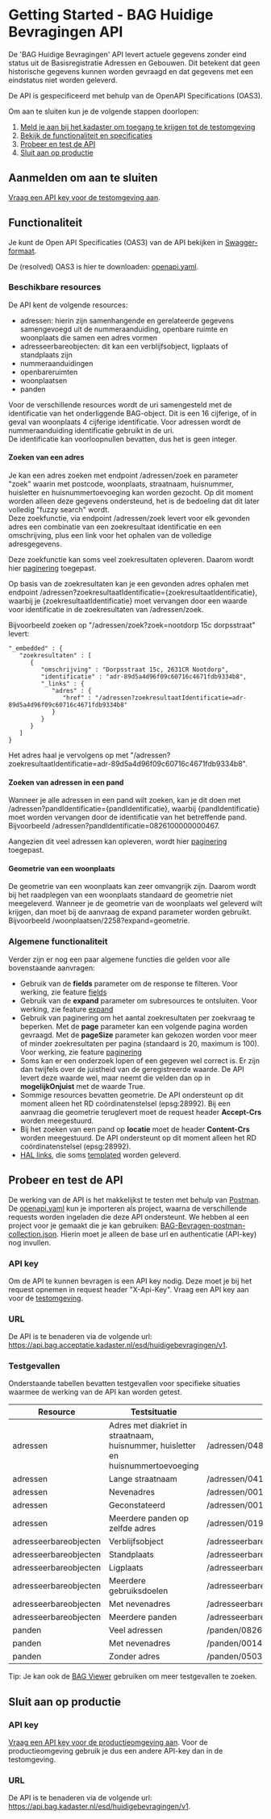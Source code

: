 # Getting Started - BAG Huidige Bevragingen API
De 'BAG Huidige Bevragingen' API levert actuele gegevens zonder eind status uit de Basisregistratie Adressen en Gebouwen. Dit betekent dat geen historische gegevens kunnen worden gevraagd en dat gegevens met een eindstatus niet worden geleverd.

De API is gespecificeerd met behulp van de OpenAPI Specifications (OAS3).

Om aan te sluiten kun je de volgende stappen doorlopen:
1. [Meld je aan bij het kadaster om toegang te krijgen tot de testomgeving](#Aanmelden-om-aan-te-sluiten)
2. [Bekijk de functionaliteit en specificaties](#Functionaliteit)
3. [Probeer en test de API](#Probeer-en-test-de-API)
4. [Sluit aan op productie](#Sluit-aan-op-productie)

## Aanmelden om aan te sluiten
[Vraag een API key voor de testomgeving aan](https://formulieren.kadaster.nl/aanvraag_bag_api_huidige_bevragingen_test).

## Functionaliteit
Je kunt de Open API Specificaties (OAS3) van de API bekijken in [Swagger-formaat](https://petstore.swagger.io/?url=https://raw.githubusercontent.com/VNG-Realisatie/Haal-Centraal-BAG-Bevragen/master/specificatie/openapi.yaml).

De (resolved) OAS3 is hier te downloaden: [openapi.yaml](../specificatie/genereervariant/openapi.yaml).

### Beschikbare resources
De API kent de volgende resources:
- adressen: hierin zijn samenhangende en gerelateerde gegevens samengevoegd uit de nummeraanduiding, openbare ruimte en woonplaats die samen een adres vormen
- adresseerbareobjecten: dit kan een verblijfsobject, ligplaats of standplaats zijn
- nummeraanduidingen
- openbareruimten
- woonplaatsen
- panden

Voor de verschillende resources wordt de uri samengesteld met de identificatie van het onderliggende BAG-object. Dit is een 16 cijferige, of in geval van woonplaats 4 cijferige identificatie. Voor adressen wordt de nummeraanduiding identificatie gebruikt in de uri.  
De identificatie kan voorloopnullen bevatten, dus het is geen integer.

#### Zoeken van een adres
Je kan een adres zoeken met endpoint /adressen/zoek en parameter "zoek" waarin met postcode, woonplaats, straatnaam, huisnummer, huisletter en huisnummertoevoeging kan worden gezocht. Op dit moment worden alleen deze gegevens ondersteund, het is de bedoeling dat dit later volledig "fuzzy search" wordt.  
Deze zoekfunctie, via endpoint /adressen/zoek levert voor elk gevonden adres een combinatie van een zoekresultaat identificatie en een omschrijving, plus een link voor het ophalen van de volledige adresgegevens.

Deze zoekfunctie kan soms veel zoekresultaten opleveren. Daarom wordt hier [paginering](https://github.com/VNG-Realisatie/Haal-Centraal-common/blob/v1.1.0/features/paginering.feature) toegepast.

Op basis van de zoekresultaten kan je een gevonden adres ophalen met endpoint /adressen?zoekresultaatIdentificatie={zoekresultaatIdentificatie}, waarbij je {zoekresultaatIdentificatie} moet vervangen door een waarde voor identificatie in de zoekresultaten van /adressen/zoek.

Bijvoorbeeld zoeken op "/adressen/zoek?zoek=nootdorp 15c dorpsstraat" levert:
```
"_embedded" : {
   "zoekresultaten" : [
      {
         "omschrijving" : "Dorpsstraat 15c, 2631CR Nootdorp",
         "identificatie" : "adr-89d5a4d96f09c60716c4671fdb9334b8",
         "_links" : {
            "adres" : {
               "href" : "/adressen?zoekresultaatIdentificatie=adr-89d5a4d96f09c60716c4671fdb9334b8"
            }
         }
      }
   ]
}
```
Het adres haal je vervolgens op met "/adressen?zoekresultaatIdentificatie=adr-89d5a4d96f09c60716c4671fdb9334b8".

#### Zoeken van adressen in een pand
Wanneer je alle adressen in een pand wilt zoeken, kan je dit doen met /adressen?pandIdentificatie={pandIdentificatie}, waarbij {pandIdentificatie} moet worden vervangen door de identificatie van het betreffende pand. Bijvoorbeeld /adressen?pandIdentificatie=0826100000000467.

Aangezien dit veel adressen kan opleveren, wordt hier [paginering](https://github.com/VNG-Realisatie/Haal-Centraal-common/blob/v1.1.0/features/paginering.feature) toegepast.

#### Geometrie van een woonplaats
De geometrie van een woonplaats kan zeer omvangrijk zijn. Daarom wordt bij het raadplegen van een woonplaats standaard de geometrie niet meegeleverd. Wanneer je de geometrie van de woonplaats wel geleverd wilt krijgen, dan moet bij de aanvraag de expand parameter worden gebruikt. Bijvoorbeeld /woonplaatsen/2258?expand=geometrie.

### Algemene functionaliteit
Verder zijn er nog een paar algemene functies die gelden voor alle bovenstaande aanvragen:
- Gebruik van de **fields** parameter om de response te filteren. Voor werking, zie feature [fields](https://github.com/VNG-Realisatie/Haal-Centraal-common/blob/v1.1.0/features/fields.feature)
- Gebruik van de **expand** parameter om subresources te ontsluiten. Voor werking, zie feature [expand](https://github.com/VNG-Realisatie/Haal-Centraal-common/blob/v1.1.0/features/expand.feature)
- Gebruik van paginering om het aantal zoekresultaten per zoekvraag te beperken. Met de **page** parameter kan een volgende pagina worden gevraagd. Met de **pageSize** parameter kan gekozen worden voor meer of minder zoekresultaten per pagina (standaard is 20, maximum is 100). Voor werking, zie feature [paginering](https://github.com/VNG-Realisatie/Haal-Centraal-common/blob/v1.1.0/features/paginering.feature)
- Soms kan er een onderzoek lopen of een gegeven wel correct is. Er zijn dan twijfels over de juistheid van de geregistreerde waarde. De API levert deze waarde wel, maar neemt die velden dan op in **mogelijkOnjuist** met de waarde True.
- Sommige resources bevatten geometrie. De API ondersteunt op dit moment alleen het RD coördinatenstelsel (epsg:28992). Bij een aanvraag die geometrie teruglevert moet de request header **Accept-Crs** worden meegestuurd.
- Bij het zoeken van een pand op **locatie** moet de header **Content-Crs** worden meegestuurd. De API ondersteunt op dit moment alleen het RD coördinatenstelsel (epsg:28992).
- [HAL links](https://tools.ietf.org/html/draft-kelly-json-hal-08), die soms [templated](https://github.com/VNG-Realisatie/Haal-Centraal-common/blob/v1.1.0/features/uri-templating.feature) worden geleverd.

## Probeer en test de API
De werking van de API is het makkelijkst te testen met behulp van [Postman](https://www.getpostman.com/).
De [openapi.yaml](../specificatie/genereervariant/openapi.yaml) kun je importeren als project, waarna de verschillende requests worden ingeladen die deze API ondersteunt.
We hebben al een project voor je gemaakt die je kan gebruiken: [BAG-Bevragen-postman-collection.json](../test/BAG-Bevragen-postman-collection.json). Hierin moet je alleen de base url en authenticatie (API-key) nog invullen.

### API key
Om de API te kunnen bevragen is een API key nodig. Deze moet je bij het request opnemen in request header "X-Api-Key".
Vraag een API key aan voor de [testomgeving](https://formulieren.kadaster.nl/aanvraag_bag_api_huidige_bevragingen_test).

### URL
De API is te benaderen via de volgende url: https://api.bag.acceptatie.kadaster.nl/esd/huidigebevragingen/v1.

### Testgevallen
Onderstaande tabellen bevatten testgevallen voor specifieke situaties waarmee de werking van de API kan worden getest.

| Resource              | Testsituatie                                                                     | uri                                     |
| --------------------- | -------------------------------------------------------------------------------- | --------------------------------------- |
| adressen              | Adres met diakriet in straatnaam, huisnummer, huisletter en huisnummertoevoeging | /adressen/0484200002040489              |
| adressen              | Lange straatnaam                                                                 | /adressen/0417200000000354              |
| adressen              | Nevenadres                                                                       | /adressen/0014200022197986              |
| adressen              | Geconstateerd                                                                    | /adressen/0014200022188962              |
| adressen              | Meerdere panden op zelfde adres                                                  | /adressen/0193200000096680              |
| adresseerbareobjecten | Verblijfsobject                                                                  | /adresseerbareobjecten/0599010000165822 |
| adresseerbareobjecten | Standplaats                                                                      | /adresseerbareobjecten/0503030000103062 |
| adresseerbareobjecten | Ligplaats                                                                        | /adresseerbareobjecten/0569020000012435 |
| adresseerbareobjecten | Meerdere gebruiksdoelen                                                          | /adresseerbareobjecten/0626019900006674 |
| adresseerbareobjecten | Met nevenadres                                                                   | /adresseerbareobjecten/0014010011067299 |
| adresseerbareobjecten | Meerdere panden                                                                  | /adresseerbareobjecten/0193010000096628 |
| panden                | Veel adressen                                                                    | /panden/0826100000000467                |
| panden                | Met nevenadres                                                                   | /panden/0014100010921152                |
| panden                | Zonder adres                                                                     | /panden/0503100000034877                |

Tip: Je kan ook de [BAG Viewer](https://bagviewer.kadaster.nl/lvbag/bag-viewer/index.html) gebruiken om meer testgevallen te zoeken.

## Sluit aan op productie

### API key
[Vraag een API key voor de productieomgeving aan](https://formulieren.kadaster.nl/aanvraag_bag_api_huidige_bevragingen_productie). Voor de productieomgeving gebruik je dus een andere API-key dan in de testomgeving.

### URL
De API is te benaderen via de volgende url: https://api.bag.kadaster.nl/esd/huidigebevragingen/v1.
